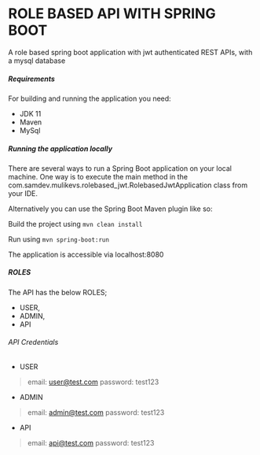 # ROLE BASED API WITH SPRING BOOT

A role based spring boot application with jwt authenticated REST APIs, with a mysql database

##### Requirements
For building and running the application you need:

* JDK 11
* Maven
* MySql

##### Running the application locally
There are several ways to run a Spring Boot application on your local machine. One way is to execute the main method in the com.samdev.mulikevs.rolebased_jwt.RolebasedJwtApplication class from your IDE.

Alternatively you can use the Spring Boot Maven plugin like so:

Build the project using ``` mvn clean install ```

Run using ``` mvn spring-boot:run ```

The application is accessible via localhost:8080


##### ROLES
The API has the below ROLES;
* USER,
* ADMIN,
* API

###### API Credentials
* USER
> email: user@test.com
> password: test123

* ADMIN
> email: admin@test.com
> password: test123

* API
> email: api@test.com
> password: test123



